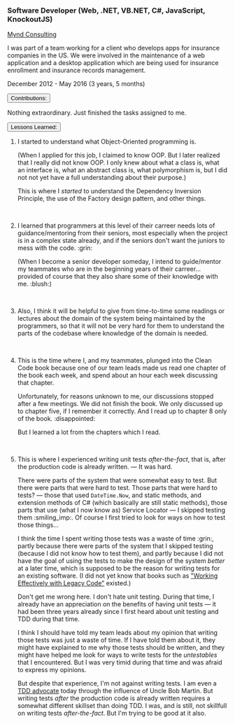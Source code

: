 <div class="d-flex flex-column flex-md-row justify-content-between">
    <div class="flex-grow-1">
        <h3 class="mb-0">Software Developer (Web, .NET, VB.NET, C#, JavaScript, KnockoutJS)</h3>
        <div class="subheading mb-3">
            <a href="http://www.myndconsulting.com/">Mynd Consulting</a>
        </div>
        <p>
            I was part of a team working for a client who develops apps for insurance companies in the US. We were involved in the maintenance of a web application and a desktop application which are being used for insurance enrollment and insurance records management.
        </p>
    </div>
    <div class="flex-shrink-0"><span class="text-primary">December 2012 - May 2016 (3 years, 5 months)</span></div>
</div>


<div class="accordion mb-5 mt-2" id="experience-2-mynd-accordion">
    <div class="card">
        <div class="card-header p-0" id="experience-2-mynd-heading-contributions">
            <p class="mb-0">
                <button class="btn btn-link btn-block text-left  collapsed" type="button" data-toggle="collapse" data-target="#experience-2-mynd-collapse-contributions" aria-expanded="true" aria-controls="experience-2-mynd-collapse-contributions">
                Contributions:
                </button>
            </p>
        </div>
        <div id="experience-2-mynd-collapse-contributions" class="collapse" aria-labelledby="experience-2-mynd-heading-contributions" data-parent="#experience-2-mynd-accordion">
            <div class="card-body">
                Nothing extraordinary. Just finished the tasks assigned to me.
            </div>
        </div>
    </div>
    <div class="card">
        <div class="card-header p-0" id="experience-2-mynd-heading-lessons-learned">
	        <p class="mb-0">
	            <button class="btn btn-link btn-block text-left  collapsed" type="button" data-toggle="collapse" data-target="#experience-2-mynd-collapse-lessons-learned" aria-expanded="false" aria-controls="experience-2-mynd-collapse-lessons-learned">
	            Lessons Learned:
	            </button>
	        </p>
        </div>
        <div id="experience-2-mynd-collapse-lessons-learned" class="collapse" aria-labelledby="experience-2-mynd-heading-lessons-learned" data-parent="#experience-2-mynd-accordion">
	        <div class="card-body col-md-9">
                <div class="pr-3 border-right border-light">
                    <ol>
                        <li> 
                            <p>
                                I started to understand what Object-Oriented programming is.
                            </p>
                            <p>
                                (When I applied for this job, I claimed to know OOP. But I later realized that I really did not know OOP. I only knew about what a class is, what an interface is, what an abstract class is, what polymorphism is, but I did not not yet have a full understanding about their purpose.)
                            </p>
                            <p>
                                This is where I <em>started</em> to understand the Dependency Inversion Principle, the use of the Factory design pattern, and other things.
                            </p>
                        </li>
                        <br />
                        <li> 
                            <p>
                                I learned that programmers at this level of their carreer needs lots of guidance/mentoring from their seniors, most especially when the project is in a complex state already, and if the seniors don't want the juniors to mess with the code. :grin:
                            </p>
                            <p>
                                (When I become a senior developer someday, I intend to guide/mentor my teammates who are in the beginning years of their carreer... provided of course that they also share some of their knowledge with me. :blush:)
                            </p>
                        </li>
                        <br />
                        <li>
                            <p>
                                Also, I think it will be helpful to give from time-to-time some readings or lectures about the domain of the system being maintained by the programmers, so that it will not be very hard for them to understand the parts of the codebase where knowledge of the domain is needed.
                            </p>
                        </li>
                        <br />
                        <li>
                            <p>
                                This is the time where I, and my teammates, plunged into the Clean Code book because one of our team leads made us read one chapter of the book each week, and spend about an hour each week discussing that chapter.
                            </p>
                            <p>
                                Unfortunately, for reasons unknown to me, our discussions stopped after a few meetings. We did not finish the book. We only discussed up to chapter five, if I remember it correctly. And I read up to chapter 8 only of the book. :disappointed:
                            </p>
                            <p>
                                But I learned a lot from the chapters which I read.
                            </p>
                        </li>
                        <br />
                        <li>
                            <p>
                                This is where I experienced writing unit tests <em>after-the-fact</em>, that is, after the production code is already written. — It was hard.
                            </p>
                            <p>
                                There were parts of the system that were somewhat easy to test. But there were parts that were hard to test. Those parts that were hard to tests? — those that used <code>DateTime.Now</code>, and static methods, and extension methods of C# (which basically are still static methods), those parts that use (what I now know as) Service Locator — I skipped testing them :smiling_imp:. Of course I first tried to look for ways on how to test those things... 
                                <!--
                                I remember even trying to read "The Art of Unit Testing" to help myself with the task (I did not finish the book of course. I read only the first few chapters. :grin:)
                                -->
                            </p>
                            <p>
                                I think the time I spent writing those tests was a waste of time :grin:, partly because there were parts of the system that I skipped testing (because I did not know how to test them), and partly because I did not have the goal of using the tests to make the design of the system <em>better</em> at a later time, which is supposed to be the reason for writing tests for an existing software. (I did not yet know that books such as <a href="https://www.bookdepository.com/Working-Effectively-with-Legacy-Code-Michael-Feathers/9780131177055?a_aid=jflaga">"Working Effectively with Legacy Code"</a> existed.)
                            </p>
                            <p>
                                Don't get me wrong here. I don't hate unit testing. During that time, I already have an appreciation on the benefits of having unit tests — it had been three years already since I first heard about unit testing and TDD during that time.
                            </p>
                            <p>
                                I think I should have told my team leads about my opinion that writing those tests was just a waste of time. If I have told them about it, they might have explained to me why those tests should be written, and they might have helped me look for ways to write tests for the <em>untestables</em> that I encountered. But I was very timid during that time and was afraid to express my opinions.
                            </p>
                            <p>
                                But despite that experience, I'm not against writing tests. I am even a <a href="/memorabilia/quotes/tdd/">TDD advocate</a> today through the influence of Uncle Bob Martin. But writing tests <em>after</em> the production code is already written requires a somewhat different skillset than doing TDD. I was, and is still, not skillfull on writing tests <em>after-the-fact</em>. But I'm trying to be good at it also.
                            </p>
                        </li>
                    </ol>
	            </div>
	        </div>
        </div>
    </div>
</div>